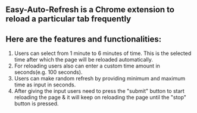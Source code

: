 ## Easy-Auto-Refresh is a Chrome extension to reload a particular tab frequently

## Here are the features and functionalities:
1. Users can select from 1 minute to 6 minutes of time. This is the selected time after which the page will be reloaded automatically.
2. For reloading users also can enter a custom time amount in seconds(e.g. 100 seconds). 
3. Users can make random refresh by providing minimum and maximum time as input in seconds.
4. After giving the input users need to press the "submit" button to start reloading the page & it will keep on reloading the page until the "stop" button is pressed.  
